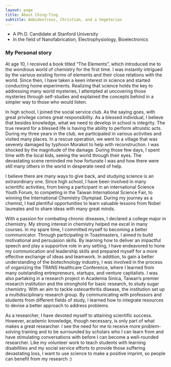 ```yaml
---
layout: page
title: About Ching-Ting 
subtitle: Ambidextrous, Christian, and a Vegetarian
---
```



- A Ph.D. Candidate at Stanford University
- In the field of  Nanofabrication, Electrophysiology, Bioelectronics
 

### My Personal story


At age 10, I received a book titled “The Elements”, which introduced me to the wondrous world of chemistry for the first time. I was instantly intrigued by the various existing forms of elements and their close relations with the world. Since then, I have taken a keen interest in science and started conducting home experiments. Realizing that science holds the key to addressing many world mysteries, I attempted at uncovering those mysteries through self-studies and explained the concepts behind in a simpler way to those who would listen. 

In high school, I joined the social service club. As the saying goes, with great privilege comes great responsibility. As a blessed individual, I believe that besides knowledge, what we need to develop in school is integrity. The true reward for a blessed life is having the ability to perform altruistic acts. During my three years in the club, we participated in various activities and visited many places. In a rescue operation, we went to a village that was severely damaged by typhoon Morakot to help with reconstruction. I was shocked by the magnitude of the damage. During those few days, I spent time with the local kids, seeing the world through their eyes. The devastating scene reminded me how fortunate I was and how there were still many others in the world in desperate need of help. 

I believe there are many ways to give back, and studying science is an extraordinary one. Since high school, I have been involved in many scientific activities, from being a participant in an international Science Youth Forum, to competing in the Taiwan International Science Fair, to winning the International Chemistry Olympiad. During my journey as a chemist, I had plentiful opportunities to learn valuable lessons from Nobel laureates and to share ideas with many great minds. 

With a passion for combating chronic diseases, I declared a college major in chemistry. My strong interest in chemistry helped me excel in many courses. In my spare time, I committed myself to becoming a better communicator. Through participating in Toastmasters, I aimed to build motivational and persuasion skills. By learning how to deliver an impactful speech and play a supportive role in any setting, I have endeavored to hone my communication and leadership skills and prepared myself for a more effective exchange of ideas and teamwork. In addition, to gain a better understanding of the biotechnology industry, I was involved in the process of organizing the TRANS Healthcare Conference, where I learned from many outstanding entrepreneurs, startups, and venture capitalists. I was also partaking in a research project in Academia Sinica, Taiwan’s premier research institution and the stronghold for basic research, to study sugar chemistry. With an aim to tackle osteoarthritis disease, the institution set up a multidisciplinary research group. By communicating with professors and students from different fields of study, I learned how to integrate resources to devise a better approach to address problems. 

As a researcher, I have devoted myself to attaining scientific success. However, academic knowledge, though necessary, is only part of what makes a great researcher. I see the need for me to receive more problem-solving training and to be surrounded by scholars who I can learn from and have stimulating conversations with before I can become a well-rounded researcher. Like my volunteer work to teach students with learning disabilities and my social service efforts to provide those suffering devastating loss, I want to use science to make a positive imprint, so people can benefit from my research :)
